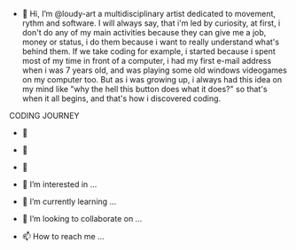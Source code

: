 - 👋 Hi, I’m @loudy-art a multidisciplinary artist dedicated to movement, rythm and software. I will always say, that i'm led by curiosity, at first, i don't do any of my main activities because they can give me a job, money or status, i do them because i want to really understand what's behind them. If we take coding for example, i started because i spent most of my time in front of a computer, i had my first e-mail address when i was 7 years old, and was playing some old windows videogames on my computer too. But as i was growing up, i always had this idea on my mind like "why the hell this button does what it does?" so that's when it all begins, and that's how i discovered coding.

CODING JOURNEY
- 🌱 
- 🌿
- 🌳

- 👀 I’m interested in ...
- 🌱 I’m currently learning ...
- 💞️ I’m looking to collaborate on ...
- 📫 How to reach me ...

<!---
loudy-art/loudy-art is a ✨ special ✨ repository because its `README.md` (this file) appears on your GitHub profile.
You can click the Preview link to take a look at your changes.
--->
